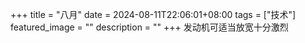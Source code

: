 +++
title =  "八月"
date = 2024-08-11T22:06:01+08:00
tags = ["技术"]
featured_image = ""
description = ""
+++
发动机可适当放宽十分激烈